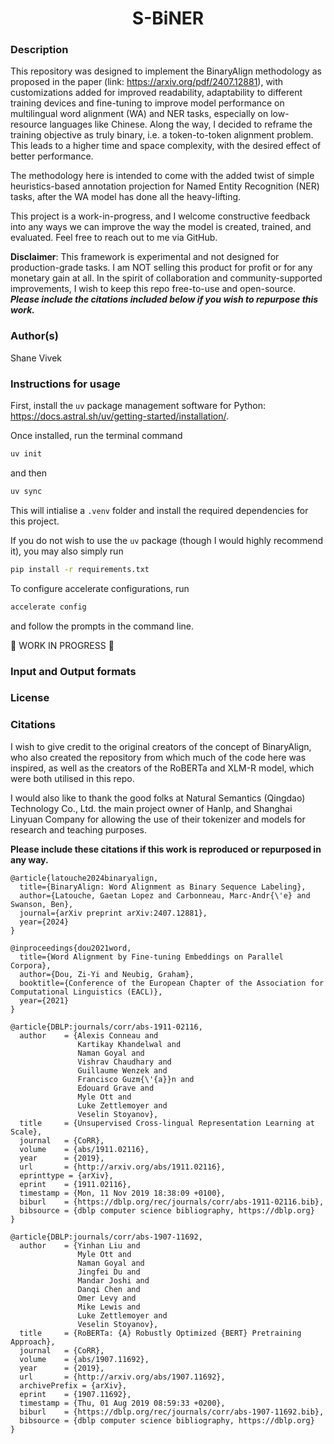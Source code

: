 <h1 align="center">S-BiNER</h1>

### Description
This repository was designed to implement the BinaryAlign methodology as proposed in the paper (link: https://arxiv.org/pdf/2407.12881), with customizations added for improved readability, adaptability to different training devices and fine-tuning to improve model performance on multilingual word alignment (WA) and NER tasks, especially on low-resource languages like Chinese. Along the way, I decided to reframe the training objective as truly binary, i.e. a token-to-token alignment problem. This leads to a higher time and space complexity, with the desired effect of better performance. 

The methodology here is intended to come with the added twist of simple heuristics-based annotation projection for Named Entity Recognition (NER) tasks, after the WA model has done all the heavy-lifting.

This project is a work-in-progress, and I welcome constructive feedback into any ways we can improve the way the model is created, trained, and evaluated. Feel free to reach out to me via GitHub.

**Disclaimer**: This framework is experimental and not designed for production-grade tasks. I am NOT selling this product for profit or for any monetary gain at all. In the spirit of collaboration and community-supported improvements, I wish to keep this repo free-to-use and open-source. ***Please include the citations included below if you wish to repurpose this work.*** 

### Author(s)
Shane Vivek

### Instructions for usage
First, install the `uv` package management software for Python: https://docs.astral.sh/uv/getting-started/installation/.

Once installed, run the terminal command
```bash
uv init
```
and then 
```bash
uv sync
``` 
This will intialise a `.venv` folder and install the required dependencies for this project.

If you do not wish to use the `uv` package (though I would highly recommend it), you may also simply run 
```bash
pip install -r requirements.txt
```
To configure accelerate configurations, run 
```bash
accelerate config
```
and follow the prompts in the command line.


🚧 WORK IN PROGRESS 🚧

### Input and Output formats


### License


### Citations
I wish to give credit to the original creators of the concept of BinaryAlign, who also created the repository from which much of the code here was inspired, as well as the creators of the RoBERTa and XLM-R model, which were both utilised in this repo. 

I would also like to thank the good folks at Natural Semantics (Qingdao) Technology Co., Ltd. the main project owner of Hanlp, and Shanghai Linyuan Company for allowing the use of their tokenizer and models for research and teaching purposes. 

**Please include these citations if this work is reproduced or repurposed in any way.**

```
@article{latouche2024binaryalign,
  title={BinaryAlign: Word Alignment as Binary Sequence Labeling},
  author={Latouche, Gaetan Lopez and Carbonneau, Marc-Andr{\'e} and Swanson, Ben},
  journal={arXiv preprint arXiv:2407.12881},
  year={2024}
}

@inproceedings{dou2021word,
  title={Word Alignment by Fine-tuning Embeddings on Parallel Corpora},
  author={Dou, Zi-Yi and Neubig, Graham},
  booktitle={Conference of the European Chapter of the Association for Computational Linguistics (EACL)},
  year={2021}
}

@article{DBLP:journals/corr/abs-1911-02116,
  author    = {Alexis Conneau and
               Kartikay Khandelwal and
               Naman Goyal and
               Vishrav Chaudhary and
               Guillaume Wenzek and
               Francisco Guzm{\'{a}}n and
               Edouard Grave and
               Myle Ott and
               Luke Zettlemoyer and
               Veselin Stoyanov},
  title     = {Unsupervised Cross-lingual Representation Learning at Scale},
  journal   = {CoRR},
  volume    = {abs/1911.02116},
  year      = {2019},
  url       = {http://arxiv.org/abs/1911.02116},
  eprinttype = {arXiv},
  eprint    = {1911.02116},
  timestamp = {Mon, 11 Nov 2019 18:38:09 +0100},
  biburl    = {https://dblp.org/rec/journals/corr/abs-1911-02116.bib},
  bibsource = {dblp computer science bibliography, https://dblp.org}
}

@article{DBLP:journals/corr/abs-1907-11692,
  author    = {Yinhan Liu and
               Myle Ott and
               Naman Goyal and
               Jingfei Du and
               Mandar Joshi and
               Danqi Chen and
               Omer Levy and
               Mike Lewis and
               Luke Zettlemoyer and
               Veselin Stoyanov},
  title     = {RoBERTa: {A} Robustly Optimized {BERT} Pretraining Approach},
  journal   = {CoRR},
  volume    = {abs/1907.11692},
  year      = {2019},
  url       = {http://arxiv.org/abs/1907.11692},
  archivePrefix = {arXiv},
  eprint    = {1907.11692},
  timestamp = {Thu, 01 Aug 2019 08:59:33 +0200},
  biburl    = {https://dblp.org/rec/journals/corr/abs-1907-11692.bib},
  bibsource = {dblp computer science bibliography, https://dblp.org}
}
```